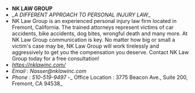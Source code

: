 - **NK LAW GROUP**
- *_*A DIFFERENT APPROACH TO PERSONAL INJURY LAW**_
- NK Law Group is an experienced personal injury law firm located in Fremont, California. The trained attorneys represent victims of car accidents, bike accidents, dog bites, wrongful death and many more. At NK Law Group communication is key. No matter how big or small a victim's case may be, NK Law Group will work tirelessly and aggressively to get you the compensation you deserve. Contact NK Law Group today for a free consultation!
- _https://nklawinc.com/_
- _Email : Nasser@nklawinc.com_
- _Phone : 510-519-9497_
-_ Office Location : 3775 Beacon Ave., Suite 200, Fremont, CA 94538_

<!---
nikismith034/nikismith034 is a ✨ special ✨ repository because its `README.md` (this file) appears on your GitHub profile.
You can click the Preview link to take a look at your changes.
--->
